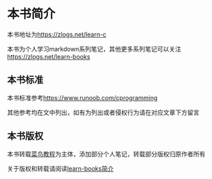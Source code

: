 # 本书简介

本书地址为<https://zlogs.net/learn-c>

本书为个人学习markdown系列笔记，其他更多系列笔记可以关注<https://zlogs.net/learn-books>

## 本书标准

本书标准参考<https://www.runoob.com/cprogramming>

其他参考均在文中列出，如有为列出或者侵权行为请在对应文章下方留言

## 本书版权

本书转载[菜鸟教程](https://www.runoob.com/cprogramming)为主体，添加部分个人笔记，转载部分版权归原作者所有

关于版权和转载请阅读[learn-books简介](https://zlogs.net/learn-books/)